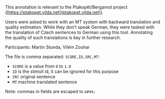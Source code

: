 This annotation is relevant to the Ptakopět/Bergamot project ([https://ptakopet.vilda.net](ptakopet.vilda.net)).

Users were asked to work with an MT system with backward translation and quality estimation. While they don't speak German, they were tasked with the translation of Czech sentences to German using this tool.
Annotating the quality of such translations is key in further research.

Participants: Martin Stunda, Vilém Zouhar

The file is comma separated: `SCORE,ID,SRC,MT`:
- `SCORE` is a value from `0` to `1.0`
- `ID` is the stimuli id, it can be ignored for this purpose
- `SRC` original sentence
- `MT` machine translated sentence

Note: commas in fields are escaped to `&#44;`
